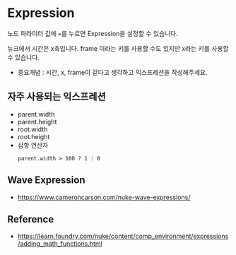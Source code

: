# Expression

노드 파라미터 값에 `=`를 누르면 Expression을 설정할 수 있습니다.

뉴크에서 시간은 x축입니다. frame 이라는 키를 사용할 수도 있지만 x라는 키를 사용할 수 있습니다.
- 중요개념 : 시간, x, frame이 같다고 생각하고 익스프레션을 작성해주세요.

## 자주 사용되는 익스프레션
- parent.width
- parent.height
- root.width
- root.height
- 삼항 연산자
    ```
    parent.width > 100 ? 1 : 0
    ```


## Wave Expression
- https://www.cameroncarson.com/nuke-wave-expressions/

## Reference
- https://learn.foundry.com/nuke/content/comp_environment/expressions/adding_math_functions.html
